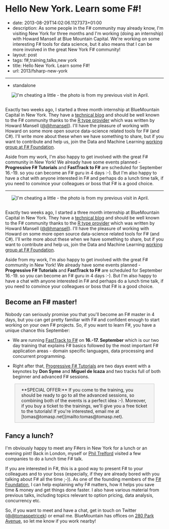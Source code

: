 Hello New York. Learn some F#!
==============================

 - date: 2013-08-29T14:02:06.1127373+01:00
 - description: As some people in the F# community may already know, I'm visiting New York  for three months and I'm working (doing an internship) with Howard Mansell at  Blue Mountain Capital. We're working on some interesting F# tools for data science, but it also means that I can be more involved in the great New York F# community!
 - layout: post
 - tags: f#,training,talks,new york
 - title: Hello New York. Learn some F#!
 - url: 2013/fsharp-new-york

--------------------------------------------------------------------------------
 - standalone

<img src="http://tomasp.net/blog/2013/fsharp-new-york/nyc.jpg" class="rdecor" title="I'm cheating a little - the photo is from my previous visit in April." style="margin-left:20px;margin-bottom:15px"/>

Exactly two weeks ago, I started a three month internship at BlueMountain Capital in New York.
They have a [technical blog](http://techblog.bluemountaincapital.com/) and should be well known to the
F# community thanks to the [R type provider](https://github.com/BlueMountainCapital/FSharpRProvider)
which was written by Howard Mansell ([@@hmansell](https://twitter.com/hmansell)).
I'll have the pleasure of working with Howard on some more open source data-science related tools for F#
(and C#). I'll write more about these when we have something to share, but if you want to
contribute and help us, join the Data and Machine Learning [working group at F# Foundation](http://fsharp.org/technical-groups/).

Aside from my work, I'm also happy to get involved with the great F# community in New York!
We already have some events planned - **Progressive F# Tutorials** and **FastTrack to F#** are
scheduled for September 16.-19. so you can become an F# guru in 4 days :-). But I'm also happy
to have a chat with anyone interested in F# and perhaps do a lunch time talk, if you need to
convince your colleagues or boss that F# is a good choice.

--------------------------------------------------------------------------------


<img src="http://tomasp.net/blog/2013/fsharp-new-york/nyc.jpg" class="rdecor" title="I'm cheating a little - the photo is from my previous visit in April." style="margin-left:20px;margin-bottom:15px"/>

Exactly two weeks ago, I started a three month internship at BlueMountain Capital in New York.
They have a [technical blog](http://techblog.bluemountaincapital.com/) and should be well known to the
F# community thanks to the [R type provider](https://github.com/BlueMountainCapital/FSharpRProvider)
which was written by Howard Mansell ([@@hmansell](https://twitter.com/hmansell)). 
I'll have the pleasure of working with Howard on some more open source data-science related tools for F#
(and C#). I'll write more about these when we have something to share, but if you want to 
contribute and help us, join the Data and Machine Learning [working group at F# Foundation](http://fsharp.org/technical-groups/).

Aside from my work, I'm also happy to get involved with the great F# community in New York!
We already have some events planned - **Progressive F# Tutorials** and **FastTrack to F#** are 
scheduled for September 16.-19. so you can become an F# guru in 4 days :-). But I'm also happy
to have a chat with anyone interested in F# and perhaps do a lunch time talk, if you need to 
convince your colleagues or boss that F# is a good choice.

Become an F# master!
--------------------

Nobody can seriously promise you that you'll become an F# master in 4 days, but you can get pretty 
familiar with F# and confident enough to start working on your own F# projects. So, if you want to 
learn F#, you have a unique chance this September:

 * We are running [FastTrack to F#](http://skillsmatter.com/course/scala/tomas-petricek-phil-trelford-fast-track-to-fsharp/ps-6679)
   on **16.-17. September** which is our two day training that explains F# basics followed by 
   the most important F# application areas - domain specific languages, data processing and
   concurrent programming.

 * Right after that, [Progressive F# Tutorials](http://skillsmatter.com/event/scala/progressive-f-tutorials-nyc)
   are two days event with a keynotes by **Don Syme** and 
   **Miguel de Icaza** and two tracks full of both beginner and advanced F# sessions.

<p style="border:1px solid #c0c0c0; background:#f4f4f4; margin:10px 30px 10px 30px; padding:10px 20px 10px 20px;">
**SPECIAL OFFER:** If you come to the training, you should be ready to go to all the advanced
sessions, so combining both of the events is a perfect idea :-). Moreover, if you buy a ticket
to the trainings, we'll give you a free ticket to the tutorials! If you're interested, 
email me at [tomas@tomasp.net](mailto:tomas@tomasp.net).
</p>

Fancy a lunch?
--------------

I'm obviously happy to meet any F#ers in New York for a lunch or an evening pint! Back in London, myself 
or [Phil Trelford](http://trelford.com/blog/) visited a few companies to do a lunch time F# talk. 

If you are interested in F#, this is a good way to present F# to your colleagues and to your boss
(especially, if they are already bored with you talking about F# all the time ;-)). As one of the 
founding members of the [F# Foundation](http://fsharp.org), I can help explaining why F# matters,
how it helps you save time & money and get things done faster. I also have various material from
previous talks, including topics relevant to option pricing, data analysis, concurrency etc.

So, if you want to meet and have a chat, get in touch on Twitter ([@@tomaspetricek](https://twitter.com/tomaspetricek))
or email me. BlueMountain has offices on [280 Park Avenue](http://goo.gl/maps/ZtUvP), so let me
know if you work nearby!